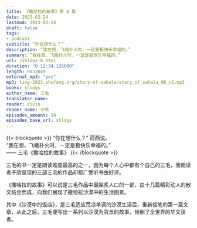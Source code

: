 ```yaml
---
title: 《撒哈拉的故事》第 8 集
date: 2023-02-24
lastmod: 2023-02-24
draft: false
tags:
- podcast
subtitle: “你在想什么？”
description: “我在想，飞蛾扑火时，一定是极快乐幸福的。”
summary: “我在想，飞蛾扑火时，一定是极快乐幸福的。”
url: /shldgs-8.html
duration: "0:12:34.128000"
length: 6033049
external_mp3: "yes"
mp3: ting-2023.shufang.org/story-of-sahala/story_of_sahala_08_v1.mp3
books: shldgs
author_name: 三毛
translator_name: 
reader: zixin
reader_name: 子欣
episodes_amount: 10
episodes_base_url: shldgs
---
```


{{< blockquote >}}
“你在想什么？” 荷西说。  
“我在想，飞蛾扑火时，一定是极快乐幸福的。”  
—— 三毛《撒哈拉的故事》
{{< /blockquote >}}

三毛的书一定是朗读难度最高的之一，因为每个人心中都有个自己的三毛，而朗读者子欣呈现的三部三毛的作品却都广受听书虫好评。

《撒哈拉的故事》可以说是三毛作品中最脍炙人口的一部，由十几篇精彩动人的散文结合而成，向我们展现了撒哈拉沙漠中的生活图景。

其中《沙漠中的饭店》，是三毛适应荒凉单调的沙漠生活后，重新拾笔的第一篇文章，从此之后，三毛便写出一系列以沙漠为背景的故事，倾倒了全世界的华文读者。
